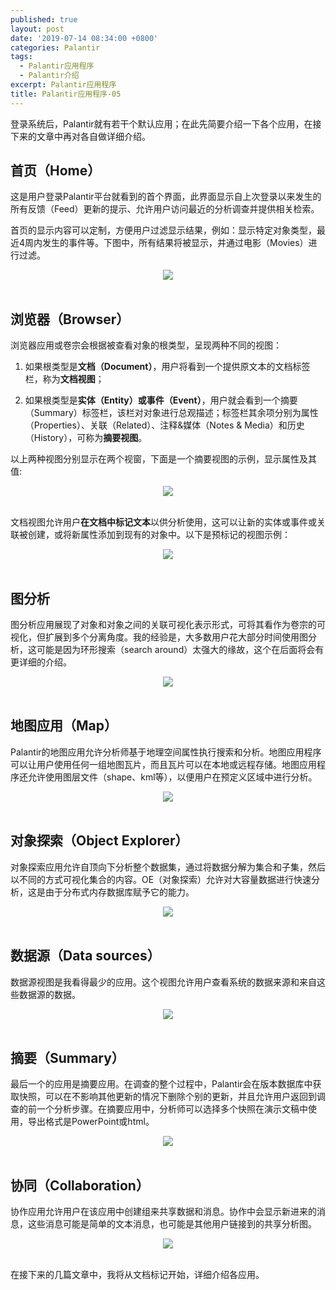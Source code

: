 ```yaml
---
published: true
layout: post
date: '2019-07-14 08:34:00 +0800'
categories: Palantir
tags:
  - Palantir应用程序
  - Palantir介绍
excerpt: Palantir应用程序
title: Palantir应用程序-05
---
```

登录系统后，Palantir就有若干个默认应用；在此先简要介绍一下各个应用，在接下来的文章中再对各自做详细介绍。

## 首页（Home）

这是用户登录Palantir平台就看到的首个界面，此界面显示自上次登录以来发生的所有反馈（Feed）更新的提示、允许用户访问最近的分析调查并提供相关检索。

首页的显示内容可以定制，方便用户过滤显示结果，例如：显示特定对象类型，最近4周内发生的事件等。下图中，所有结果将被显示，并通过电影（Movies）进行过滤。

<div align="center"><img src="https://www.bobinsun.cn/assets/images/palantir-05-1.png"/></div>
<br>

## 浏览器（Browser）

浏览器应用或卷宗会根据被查看对象的根类型，呈现两种不同的视图：

1. 如果根类型是**文档（Document）**，用户将看到一个提供原文本的文档标签栏，称为**文档视图**；

2. 如果根类型是**实体（Entity）或事件（Event）**，用户就会看到一个摘要（Summary）标签栏，该栏对对象进行总观描述；标签栏其余项分别为属性（Properties）、关联（Related）、注释&媒体（Notes & Media）和历史（History），可称为**摘要视图**。

以上两种视图分别显示在两个视窗，下面是一个摘要视图的示例，显示属性及其值:

<div align="center"><img src="https://www.bobinsun.cn/assets/images/palantir-05-2.png"/></div>
<br>

文档视图允许用户**在文档中标记文本**以供分析使用，这可以让新的实体或事件或关联被创建，或将新属性添加到现有的对象中。以下是预标记的视图示例：

<div align="center"><img src="https://www.bobinsun.cn/assets/images/palantir-05-3.png"/></div>
<br>

## 图分析

图分析应用展现了对象和对象之间的关联可视化表示形式，可将其看作为卷宗的可视化，但扩展到多个分离角度。我的经验是，大多数用户花大部分时间使用图分析，这可能是因为环形搜索（search around）太强大的缘故，这个在后面将会有更详细的介绍。

<div align="center"><img src="https://www.bobinsun.cn/assets/images/palantir-05-4.png"/></div>
<br>

## 地图应用（Map）

Palantir的地图应用允许分析师基于地理空间属性执行搜索和分析。地图应用程序可以让用户使用任何一组地图瓦片，而且瓦片可以在本地或远程存储。地图应用程序还允许使用图层文件（shape、kml等），以便用户在预定义区域中进行分析。

<div align="center"><img src="https://www.bobinsun.cn/assets/images/palantir-05-5.png"/></div>
<br>

## 对象探索（Object Explorer）

对象探索应用允许自顶向下分析整个数据集，通过将数据分解为集合和子集，然后以不同的方式可视化集合的内容。OE（对象探索）允许对大容量数据进行快速分析，这是由于分布式内存数据库赋予它的能力。

<div align="center"><img src="https://www.bobinsun.cn/assets/images/palantir-05-6.png"/></div>
<br>

## 数据源（Data sources）

数据源视图是我看得最少的应用。这个视图允许用户查看系统的数据来源和来自这些数据源的数据。

<div align="center"><img src="https://www.bobinsun.cn/assets/images/palantir-05-7.png"/></div>
<br>

## 摘要（Summary）

最后一个的应用是摘要应用。在调查的整个过程中，Palantir会在版本数据库中获取快照，可以在不影响其他更新的情况下删除个别的更新，并且允许用户返回到调查的前一个分析步骤。在摘要应用中，分析师可以选择多个快照在演示文稿中使用，导出格式是PowerPoint或html。

<div align="center"><img src="https://www.bobinsun.cn/assets/images/palantir-05-8.png"/></div>
<br>

## 协同（Collaboration）

协作应用允许用户在该应用中创建组来共享数据和消息。协作中会显示新进来的消息，这些消息可能是简单的文本消息，也可能是其他用户链接到的共享分析图。

<div align="center"><img src="https://www.bobinsun.cn/assets/images/palantir-05-9.png"/></div>
<br>

在接下来的几篇文章中，我将从文档标记开始，详细介绍各应用。
